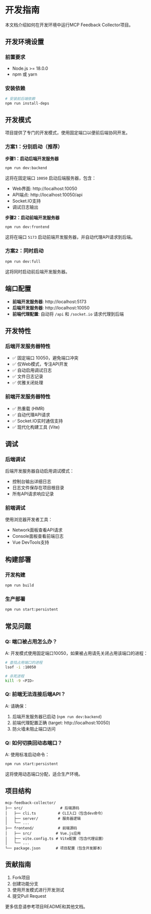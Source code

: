 # 开发指南

本文档介绍如何在开发环境中运行MCP Feedback Collector项目。

## 开发环境设置

### 前置要求

- Node.js >= 18.0.0
- npm 或 yarn

### 安装依赖

```bash
# 安装前后端依赖
npm run install-deps
```

## 开发模式

项目提供了专门的开发模式，使用固定端口以便前后端协同开发。

### 方案1：分别启动（推荐）

**步骤1：启动后端开发服务器**
```bash
npm run dev:backend
```

这将在固定端口 `10050` 启动后端服务器，包含：
- Web界面: http://localhost:10050
- API端点: http://localhost:10050/api
- Socket.IO支持
- 调试日志输出

**步骤2：启动前端开发服务器**
```bash
npm run dev:frontend
```

这将在端口 `5173` 启动前端开发服务器，并自动代理API请求到后端。

### 方案2：同时启动

```bash
npm run dev:full
```

这将同时启动前后端开发服务器。

## 端口配置

- **前端开发服务器**: http://localhost:5173
- **后端开发服务器**: http://localhost:10050
- **前端代理配置**: 自动将 `/api` 和 `/socket.io` 请求代理到后端

## 开发特性

### 后端开发服务器特性

- ✅ 固定端口 10050，避免端口冲突
- ✅ 仅Web模式，专注API开发
- ✅ 自动启用调试日志
- ✅ 文件日志记录
- ✅ 优雅关闭处理

### 前端开发服务器特性

- ✅ 热重载 (HMR)
- ✅ 自动代理API请求
- ✅ Socket.IO实时通信支持
- ✅ 现代化构建工具 (Vite)

## 调试

### 后端调试

后端开发服务器自动启用调试模式：
- 控制台输出详细日志
- 日志文件保存在项目根目录
- 所有API请求响应记录

### 前端调试

使用浏览器开发者工具：
- Network面板查看API请求
- Console面板查看前端日志
- Vue DevTools支持

## 构建部署

### 开发构建

```bash
npm run build
```

### 生产部署

```bash
npm run start:persistent
```

## 常见问题

### Q: 端口被占用怎么办？

A: 开发模式使用固定端口10050，如果被占用请先关闭占用该端口的进程：

```bash
# 查找占用端口的进程
lsof -i :10050

# 杀死进程
kill -9 <PID>
```

### Q: 前端无法连接后端API？

A: 请确保：
1. 后端开发服务器已启动 (`npm run dev:backend`)
2. 前端代理配置正确 (target: http://localhost:10050)
3. 防火墙未阻止端口访问

### Q: 如何切换回动态端口？

A: 使用标准启动命令：

```bash
npm run start:persistent
```

这将使用动态端口分配，适合生产环境。

## 项目结构

```
mcp-feedback-collector/
├── src/                 # 后端源码
│   ├── cli.ts          # CLI入口（包含dev命令）
│   ├── server/         # 服务器逻辑
│   └── ...
├── frontend/           # 前端源码
│   ├── src/           # Vue.js应用
│   ├── vite.config.ts # Vite配置（包含代理设置）
│   └── ...
└── package.json       # 项目配置（包含开发脚本）
```

## 贡献指南

1. Fork项目
2. 创建功能分支
3. 使用开发模式进行开发测试
4. 提交Pull Request

更多信息请参考项目README和其他文档。 